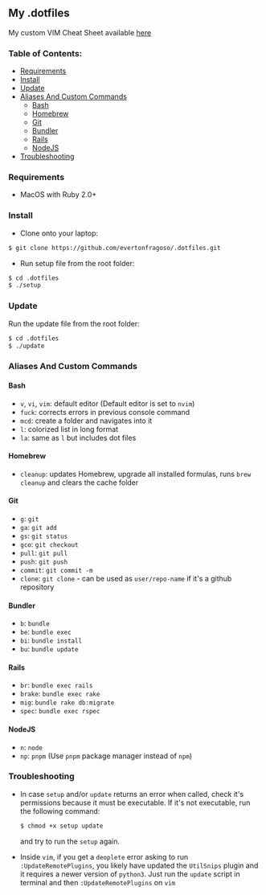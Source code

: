 ## My .dotfiles

My custom VIM Cheat Sheet available [here](https://docs.google.com/spreadsheets/d/1YkAicQOxZIIaJMARulF5cq6plb6v0CW_WVXrDfqr3D8/edit#gid=464928758)

### Table of Contents:
- [Requirements](#requirements)
- [Install](#install)
- [Update](#update)
- [Aliases And Custom Commands](#aliases-and-custom-commands)
  - [Bash](#bash)
  - [Homebrew](homebrew)
  - [Git](git)
  - [Bundler](bundler)
  - [Rails](rails)
  - [NodeJS](nodejs)
- [Troubleshooting](#troubleshooting)

### Requirements
- MacOS with Ruby 2.0+

### Install
- Clone onto your laptop:
```bash
$ git clone https://github.com/evertonfragoso/.dotfiles.git
```

- Run setup file from the root folder:
```bash
$ cd .dotfiles
$ ./setup
```

### Update
Run the update file from the root folder:
```bash
$ cd .dotfiles
$ ./update
```

### Aliases And Custom Commands
#### Bash
- `v`, `vi`, `vim`: default editor (Default editor is set to `nvim`)
- `fuck`: corrects errors in previous console command
- `mcd`: create a folder and navigates into it
- `l`: colorized list in long format
- `la`: same as `l` but includes dot files

#### Homebrew
- `cleanup`: updates Homebrew, upgrade all installed formulas, runs `brew
    cleanup` and clears the cache folder

#### Git
- `g`: `git`
- `ga`: `git add`
- `gs`: `git status`
- `gco`: `git checkout`
- `pull`: `git pull`
- `push`: `git push`
- `commit`: `git commit -m`
- `clone`: `git clone` - can be used as `user/repo-name` if it's a github
    repository

#### Bundler
- `b`: `bundle`
- `be`: `bundle exec`
- `bi`: `bundle install`
- `bu`: `bundle update`

#### Rails
- `br`: `bundle exec rails`
- `brake`: `bundle exec rake`
- `mig`: `bundle rake db:migrate`
- `spec`: `bundle exec rspec`

#### NodeJS
- `n`: `node`
- `np`: `pnpm` (Use `pnpm` package manager instead of `npm`)

### Troubleshooting
* In case `setup` and/or `update` returns an error when called, check it's permissions because it must be executable. If it's not executable, run the following command:

    ```bash
    $ chmod +x setup update
    ```

    and try to run the `setup` again.

* Inside `vim`, if you get a `deoplete` error asking to run `:UpdateRemotePlugins`, you likely have updated the `UtilSnips` plugin and it requires a newer version of `python3`. Just run the `update` script in terminal and then `:UpdateRemotePlugins` on `vim`
